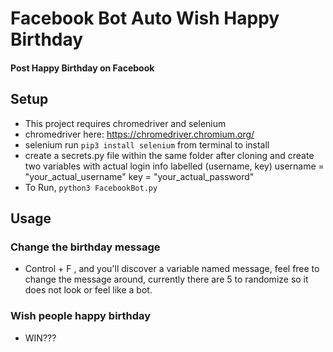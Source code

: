 # Facebook Bot Auto Wish Happy Birthday

#### Post Happy Birthday on Facebook

## Setup

- This project requires chromedriver and selenium
- chromedriver here: https://chromedriver.chromium.org/
- selenium run `pip3 install selenium` from terminal to install
- create a secrets.py file within the same folder after cloning and create two variables with actual login info labelled (username, key)
  username = "your_actual_username"
  key = "your_actual_password"
- To Run, `python3 FacebookBot.py`

## Usage

### Change the birthday message

- Control + F , and you'll discover a variable named message, feel free to change the message around, currently there are 5 to randomize so it does not look or feel like a bot.

### Wish people happy birthday

- WIN???
